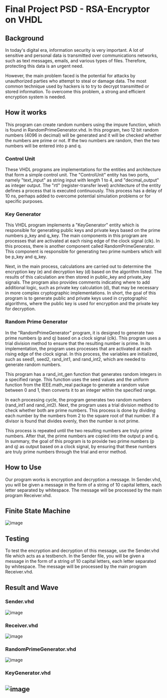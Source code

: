 # Final Project PSD - RSA-Encryptor on VHDL

## Background
In today's digital era, information security is very important. A lot of sensitive and personal data is transmitted over communications networks, such as text messages, emails, and various types of files. Therefore, protecting this data is an urgent need.

However, the main problem faced is the potential for attacks by unauthorized parties who attempt to steal or damage data. The most common technique used by hackers is to try to decrypt transmitted or stored information. To overcome this problem, a strong and efficient encryption system is needed.

## How it works
This program can create random numbers using the impure function, which is found in RandomPrimeGenerator.vhd. In this program, two 12 bit random numbers (4096 in decimal) will be generated and it will be checked whether the numbers are prime or not. If the two numbers are random, then the two numbers will be entered into p and q.

### Control Unit 
These VHDL programs are implementations for the entities and architecture that form a simple control unit. The "ControlUnit" entity has two ports, namely "text_input" as string input with length 1 to 4, and "decimal_output" as integer output. The "rtl" (register-transfer level) architecture of the entity defines a process that is executed continuously. This process has a delay of 10 ns, perhaps added to overcome potential simulation problems or for specific purposes.

### Key Generator 
This VHDL program implements a "KeyGenerator" entity which is responsible for generating public keys and private keys based on the prime numbers p_key and q_key. The main components in this program are processes that are activated at each rising edge of the clock signal (clk). In this process, there is another component called RandomPrimeGenerator. This component is responsible for generating two prime numbers which will be p_key and q_key.

Next, in the main process, calculations are carried out to determine the encryption key (e) and decryption key (d) based on the algorithm listed. The results of this calculation are then stored in public_key and private_key signals. The program also provides comments indicating where to add additional logic, such as private key calculation (d), that may be necessary in more complex cryptographic implementations. In short, the goal of this program is to generate public and private keys used in cryptographic algorithms, where the public key is used for encryption and the private key for decryption.

### Random Prime Generator 
In the "RandomPrimeGenerator" program, it is designed to generate two prime numbers (p and q) based on a clock signal (clk). This program uses a trial division method to ensure that the resulting number is prime. In its implementation, the program uses processes that are activated at each rising edge of the clock signal. In this process, the variables are initialized, such as seed1, seed2, rand_int1, and rand_int2, which are needed to generate random numbers.

This program has a rand_int_gen function that generates random integers in a specified range. This function uses the seed values and the uniform function from the IEEE.math_real package to generate a random value between 0 and 1, then converts it to an integer within the specified range.

In each processing cycle, the program generates two random numbers (rand_int1 and rand_int2). Next, the program uses a trial division method to check whether both are prime numbers. This process is done by dividing each number by the numbers from 2 to the square root of that number. If a divisor is found that divides evenly, then the number is not prime.

This process is repeated until the two resulting numbers are truly prime numbers. After that, the prime numbers are copied into the output p and q. In summary, the goal of this program is to provide two prime numbers (p and q) as output based on a clock signal, by ensuring that these numbers are truly prime numbers through the trial and error method.

## How to Use
Our program works is encryption and decryption a message. In Sender.vhd, you will be given a message in the form of a string of 10 capital letters, each letter separated by whitespace. The message will be processed by the main program Receiver.vhd.

## Finite State Machine
![image](https://github.com/verszz/ProyekAkhir_BP10/assets/128483728/9b83b8a7-0daf-4411-92a0-f7e8fe627b17)
 
## Testing
To test the encryption and decryption of this message, use the Sender.vhd file which acts as a testbench. In the Sender file, you will be given a message in the form of a string of 10 capital letters, each letter separated by whitespace. The message will be processed by the main program Receiver.vhd.

## Result and Wave
### Sender.vhd
![image](https://github.com/verszz/ProyekAkhir_BP10/assets/128483728/460fd52c-df73-42fa-9bc4-7bf6907518c9)

### Receiver.vhd
![image](https://github.com/verszz/ProyekAkhir_BP10/assets/128483728/d9ea7088-1a4d-4822-a033-ac904d080a24)

### RandomPrimeGenerator.vhd
![image](https://github.com/verszz/ProyekAkhir_BP10/assets/128483728/337aa0e9-9ce5-4336-abf6-703e1942339f)

### KeyGenerator.vhd
![image](https://github.com/verszz/ProyekAkhir_BP10/assets/128483728/d2722e25-30b8-4594-9753-f412eeec4836)
-
